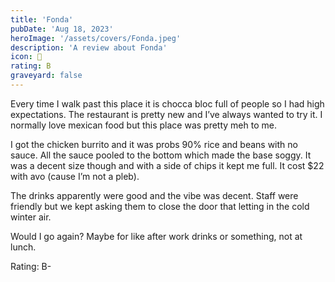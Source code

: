 ```yaml
---
title: 'Fonda'
pubDate: 'Aug 18, 2023'
heroImage: '/assets/covers/Fonda.jpeg'
description: 'A review about Fonda'
icon: 🌮
rating: B
graveyard: false
---
```


Every time I walk past this place it is chocca bloc full of people so I had high expectations. The restaurant is pretty new and I’ve always wanted to try it. I normally love mexican food but this place was pretty meh to me.

I got the chicken burrito and it was probs 90% rice and beans with no sauce. All the sauce pooled to the bottom which made the base soggy. It was a decent size though and with a side of chips it kept me full. It cost $22 with avo (cause I’m not a pleb).

The drinks apparently were good and the vibe was decent. Staff were friendly but we kept asking them to close the door that letting in the cold winter air.

Would I go again? Maybe for like after work drinks or something, not at lunch.

Rating: B-
